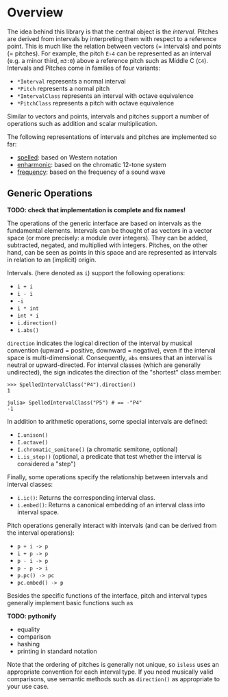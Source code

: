# Overview

The idea behind this library is that the central object is the *interval*.
Pitches are derived from intervals by interpreting them with respect to a reference point.
This is much like the relation between vectors (= intervals) and points (= pitches).
For example, the pitch ``E♭4`` can be represented as an interval (e.g. a minor third, ``m3:0``)
above a reference pitch such as Middle C (``C4``).
Intervals and Pitches come in families of four variants:
* `*Interval` represents a normal interval
* `*Pitch` represents a normal pitch
* `*IntervalClass` represents an interval with octave equivalence
* `*PitchClass` represents a pitch with octave equivalence

Similar to vectors and points, intervals and pitches support a number of operations
such as addition and scalar multiplication.

The following representations of intervals and pitches are implemented so far:

* [spelled](types/spelled): based on Western notation
* [enharmonic](types/enharmonic): based on the chromatic 12-tone system
* [frequency](types/frequencies): based on the frequency of a sound wave

## Generic Operations

**TODO: check that implementation is complete and fix names!**

The operations of the generic interface are based on intervals as the fundamental elements.
Intervals can be thought of as vectors in a vector space (or more precisely: a module over integers).
They can be added, subtracted, negated, and multiplied with integers.
Pitches, on the other hand, can be seen as points in this space and are represented as intervals
in relation to an (implicit) origin.

Intervals. (here denoted as `i`) support the following operations:

- `i + i`
- `i - i`
- `-i`
- `i * int`
- `int * i`
- `i.direction()`
- `i.abs()`

`direction` indicates the logical direction of the interval by musical convention
(upward = positive, downward = negative),
even if the interval space is multi-dimensional.
Consequently, `abs` ensures that an interval is neutral or upward-directed.
For interval classes (which are generally undirected),
the sign indicates the direction of the "shortest" class member:

```
>>> SpelledIntervalClass("P4").direction()
1

julia> SpelledIntervalClass("P5") # == -"P4"
-1
```

In addition to arithmetic operations, some special intervals are defined:

- `I.unison()`
- `I.octave()`
- `I.chromatic_semitone()` (a chromatic semitone, optional)
- `i.is_step()` (optional, a predicate that test whether the interval is considered a "step")

Finally, some operations specify the relationship between intervals and interval classes:

- `i.ic()`: Returns the corresponding interval class.
- `i.embed()`: Returns a canonical embedding of an interval class into interval space.

Pitch operations generally interact with intervals
(and can be derived from the interval operations):

- `p + i -> p`
- `i + p -> p`
- `p - i -> p`
- `p - p -> i`
- `p.pc() -> pc`
- `pc.embed() -> p`

Besides the specific functions of the interface,
pitch and interval types generally implement basic functions such as

**TODO: pythonify**

- equality
- comparison
- hashing
- printing in standard notation

Note that the ordering of pitches is generally not unique,
so `isless` uses an appropriate convention for each interval type.
If you need musically valid comparisons,
use semantic methods such as `direction()` as appropriate to your use case.
